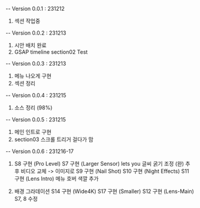 -- Version 0.0.1 : 231212

1. 섹션 작업중

-- Version 0.0.2 : 231213

1. 시안 배치 완료
2. GSAP timeline section02 Test

-- Version 0.0.3 : 231213

1. 메뉴 나오게 구현
2. 섹션 정리

-- Version 0.0.4 : 231215

1. 소스 정리 (98%)

-- Version 0.0.5 : 231215

1. 메인 인트로 구현
2. section03 스크롤 트리거 걸다가 맘

-- Version 0.0.6 : 231216-17

1. S8 구현 (Pro Level)
   S7 구현 (Larger Sensor)
   lets you 글씨 굵기 조정 (완)
   추후 비디오 교체 -> 이미지로
   S9 구현 (Nail Shot)
   S10 구현 (Night Effects)
   S11 구현 (Lens Intro)
   메뉴 호버 색깔 추가

2. 배경 그라데이션
   S14 구현 (Wide4K)
   S17 구현 (Smaller)
   S12 구현 (Lens-Main)
   S7, 8 수정
